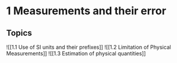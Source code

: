# 1 Measurements and their error

## Topics
![[1.1 Use of SI units and their prefixes]]
![[1.2 Limitation of Physical Measurements]]
![[1.3 Estimation of physical quantities]]